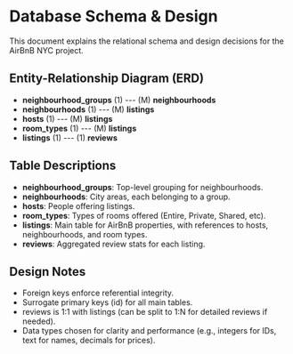 # Database Schema & Design

This document explains the relational schema and design decisions for the AirBnB NYC project.

## Entity-Relationship Diagram (ERD)
- **neighbourhood_groups** (1) --- (M) **neighbourhoods**
- **neighbourhoods** (1) --- (M) **listings**
- **hosts** (1) --- (M) **listings**
- **room_types** (1) --- (M) **listings**
- **listings** (1) --- (1) **reviews**

## Table Descriptions
- **neighbourhood_groups**: Top-level grouping for neighbourhoods.
- **neighbourhoods**: City areas, each belonging to a group.
- **hosts**: People offering listings.
- **room_types**: Types of rooms offered (Entire, Private, Shared, etc).
- **listings**: Main table for AirBnB properties, with references to hosts, neighbourhoods, and room types.
- **reviews**: Aggregated review stats for each listing.

## Design Notes
- Foreign keys enforce referential integrity.
- Surrogate primary keys (id) for all main tables.
- reviews is 1:1 with listings (can be split to 1:N for detailed reviews if needed).
- Data types chosen for clarity and performance (e.g., integers for IDs, text for names, decimals for prices).
